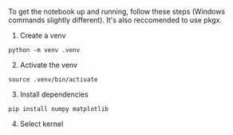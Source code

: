 To get the notebook up and running, follow these steps (Windows commands slightly different). It's also reccomended to use pkgx.

1. Create a venv

`python -m venv .venv`

2. Activate the venv

`source .venv/bin/activate`

3. Install dependencies

`pip install numpy matplotlib`

4. Select kernel